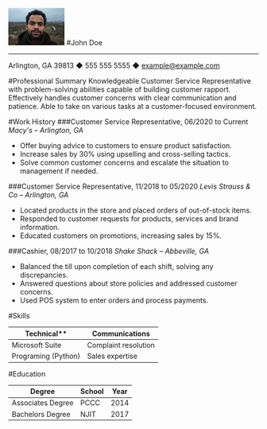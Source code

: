 ![john picture](johndoe.jpeg)
#John Doe
__________________________________________________________________________________
Arlington, GA 39813 ◆ 555 555 5555 ◆ example@example.com

#Professional Summary
Knowledgeable Customer Service Representative with problem-solving abilities capable of building
customer rapport. Effectively handles customer concerns with clear communication and patience. Able to
take on various tasks at a customer-focused environment.

#Work History
###Customer Service Representative, 06/2020 to Current
*Macy's – Arlington,  GA*
+ Offer buying advice to customers to ensure product satisfaction.
+ Increase sales by 30% using upselling and cross-selling tactics.
+ Solve common customer concerns and escalate the situation to management if needed.


###Customer Service Representative, 11/2018 to 05/2020
*Levis Strauss & Co – Arlington, GA*
+ Located products in the store and placed orders of out-of-stock items.
+ Responded to customer requests for products, services and brand information.
+ Educated customers on promotions, increasing sales by 15%.

###Cashier, 08/2017 to 10/2018
*Shake Shack – Abbeville, GA*
+ Balanced the till upon completion of each shift, solving any discrepancies.
+ Answered questions about store policies and addressed customer concerns.
+ Used POS system to enter orders and process payments.

#Skills

|Technical**         |Communications         |
|--------------------|-----------------------|    
|Microsoft Suite     |   Complaint resolution|
| Programing (Python)|Sales expertise        | 

#Education

|Degree            |    School     |       Year|
|------------------|---------------|-----------|
|Associates Degree |  PCCC         |       2014|
|Bachelors Degree  | NJIT          |      2017 |

